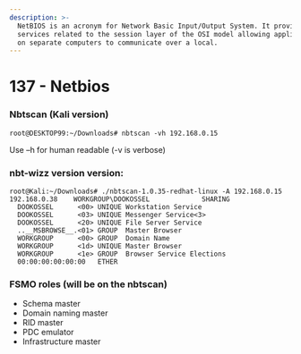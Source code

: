 ```yaml
---
description: >-
  NetBIOS is an acronym for Network Basic Input/Output System. It provides
  services related to the session layer of the OSI model allowing applications
  on separate computers to communicate over a local.
---
```


# 137 - Netbios

### Nbtscan \(Kali version\)

`root@DESKTOP99:~/Downloads# nbtscan -vh 192.168.0.15` 

Use –h for human readable  \(-v is verbose\)

### nbt-wizz version version: 

```text
root@Kali:~/Downloads# ./nbtscan-1.0.35-redhat-linux -A 192.168.0.15 
192.168.0.38    WORKGROUP\DOOKOSSEL             SHARING 
  DOOKOSSEL      <00> UNIQUE Workstation Service 
  DOOKOSSEL      <03> UNIQUE Messenger Service<3> 
  DOOKOSSEL      <20> UNIQUE File Server Service 
  ..__MSBROWSE__.<01> GROUP  Master Browser 
  WORKGROUP      <00> GROUP  Domain Name 
  WORKGROUP      <1d> UNIQUE Master Browser 
  WORKGROUP      <1e> GROUP  Browser Service Elections 
  00:00:00:00:00:00   ETHER 
```

### FSMO roles \(will be on the nbtscan\)

* Schema master
* Domain naming master
* RID master
* PDC emulator
* Infrastructure master

